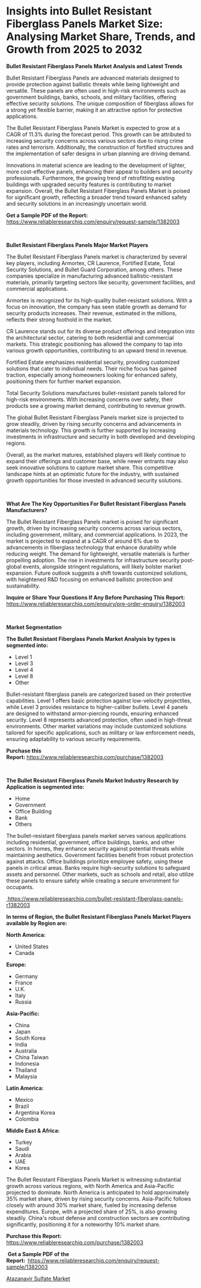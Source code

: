 <p><h1>Insights into Bullet Resistant Fiberglass Panels Market Size: Analysing Market Share, Trends, and Growth from 2025 to 2032</h1></p><p><strong>Bullet Resistant Fiberglass Panels Market Analysis and Latest Trends</strong></p>
<p><p>Bullet Resistant Fiberglass Panels are advanced materials designed to provide protection against ballistic threats while being lightweight and versatile. These panels are often used in high-risk environments such as government buildings, banks, schools, and military facilities, offering effective security solutions. The unique composition of fiberglass allows for a strong yet flexible barrier, making it an attractive option for protective applications.</p><p>The Bullet Resistant Fiberglass Panels Market is expected to grow at a CAGR of 11.3% during the forecast period. This growth can be attributed to increasing security concerns across various sectors due to rising crime rates and terrorism. Additionally, the construction of fortified structures and the implementation of safer designs in urban planning are driving demand. </p><p>Innovations in material science are leading to the development of lighter, more cost-effective panels, enhancing their appeal to builders and security professionals. Furthermore, the growing trend of retrofitting existing buildings with upgraded security features is contributing to market expansion. Overall, the Bullet Resistant Fiberglass Panels Market is poised for significant growth, reflecting a broader trend toward enhanced safety and security solutions in an increasingly uncertain world.</p></p>
<p><strong>Get a Sample PDF of the Report:&nbsp;</strong> <a href="https://www.reliableresearchiq.com/enquiry/request-sample/1382003?utm_campaign=3099&utm_medium=2&utm_source=Github&utm_content=ia&utm_term=31032025&utm_id=bullet-resistant-fiberglass-panels">https://www.reliableresearchiq.com/enquiry/request-sample/1382003</a></p>
<p>&nbsp;</p>
<p><strong>Bullet Resistant Fiberglass Panels Major Market Players</strong></p>
<p><p>The Bullet Resistant Fiberglass Panels market is characterized by several key players, including Armortex, CR Laurence, Fortified Estate, Total Security Solutions, and Bullet Guard Corporation, among others. These companies specialize in manufacturing advanced ballistic-resistant materials, primarily targeting sectors like security, government facilities, and commercial applications.</p><p>Armortex is recognized for its high-quality bullet-resistant solutions. With a focus on innovation, the company has seen stable growth as demand for security products increases. Their revenue, estimated in the millions, reflects their strong foothold in the market.</p><p>CR Laurence stands out for its diverse product offerings and integration into the architectural sector, catering to both residential and commercial markets. This strategic positioning has allowed the company to tap into various growth opportunities, contributing to an upward trend in revenue.</p><p>Fortified Estate emphasizes residential security, providing customized solutions that cater to individual needs. Their niche focus has gained traction, especially among homeowners looking for enhanced safety, positioning them for further market expansion.</p><p>Total Security Solutions manufactures bullet-resistant panels tailored for high-risk environments. With increasing concerns over safety, their products see a growing market demand, contributing to revenue growth.</p><p>The global Bullet Resistant Fiberglass Panels market size is projected to grow steadily, driven by rising security concerns and advancements in materials technology. This growth is further supported by increasing investments in infrastructure and security in both developed and developing regions.</p><p>Overall, as the market matures, established players will likely continue to expand their offerings and customer base, while newer entrants may also seek innovative solutions to capture market share. This competitive landscape hints at an optimistic future for the industry, with sustained growth opportunities for those invested in advanced security solutions.</p></p>
<p>&nbsp;</p>
<p><strong>What Are The Key Opportunities For Bullet Resistant Fiberglass Panels Manufacturers?</strong></p>
<p><p>The Bullet Resistant Fiberglass Panels market is poised for significant growth, driven by increasing security concerns across various sectors, including government, military, and commercial applications. In 2023, the market is projected to expand at a CAGR of around 6% due to advancements in fiberglass technology that enhance durability while reducing weight. The demand for lightweight, versatile materials is further propelling adoption. The rise in investments for infrastructure security post-global events, alongside stringent regulations, will likely bolster market expansion. Future outlook suggests a shift towards customized solutions, with heightened R&D focusing on enhanced ballistic protection and sustainability.</p></p>
<p><strong>Inquire or Share Your Questions If Any Before Purchasing This Report:</strong> <a href="https://www.reliableresearchiq.com/enquiry/pre-order-enquiry/1382003?utm_campaign=3099&utm_medium=2&utm_source=Github&utm_content=ia&utm_term=31032025&utm_id=bullet-resistant-fiberglass-panels">https://www.reliableresearchiq.com/enquiry/pre-order-enquiry/1382003</a></p>
<p>&nbsp;</p>
<p><strong>Market Segmentation</strong></p>
<p><strong>The Bullet Resistant Fiberglass Panels Market Analysis by types is segmented into:</strong></p>
<p><ul><li>Level 1</li><li>Level 3</li><li>Level 4</li><li>Level 8</li><li>Other</li></ul></p>
<p><p>Bullet-resistant fiberglass panels are categorized based on their protective capabilities. Level 1 offers basic protection against low-velocity projectiles, while Level 3 provides resistance to higher-caliber bullets. Level 4 panels are designed to withstand armor-piercing rounds, ensuring enhanced security. Level 8 represents advanced protection, often used in high-threat environments. Other market variations may include customized solutions tailored for specific applications, such as military or law enforcement needs, ensuring adaptability to various security requirements.</p></p>
<p><strong>Purchase this Report:&nbsp;</strong><a href="https://www.reliableresearchiq.com/purchase/1382003?utm_campaign=3099&utm_medium=2&utm_source=Github&utm_content=ia&utm_term=31032025&utm_id=bullet-resistant-fiberglass-panels">https://www.reliableresearchiq.com/purchase/1382003</a></p>
<p>&nbsp;</p>
<p><strong>The Bullet Resistant Fiberglass Panels Market Industry Research by Application is segmented into:</strong></p>
<p><ul><li>Home</li><li>Government</li><li>Office Building</li><li>Bank</li><li>Others</li></ul></p>
<p><p>The bullet-resistant fiberglass panels market serves various applications including residential, government, office buildings, banks, and other sectors. In homes, they enhance security against potential threats while maintaining aesthetics. Government facilities benefit from robust protection against attacks. Office buildings prioritize employee safety, using these panels in critical areas. Banks require high-security solutions to safeguard assets and personnel. Other markets, such as schools and retail, also utilize these panels to ensure safety while creating a secure environment for occupants.</p></p>
<p><a href="https://www.reliableresearchiq.com/bullet-resistant-fiberglass-panels-r1382003?utm_campaign=3099&utm_medium=2&utm_source=Github&utm_content=ia&utm_term=31032025&utm_id=bullet-resistant-fiberglass-panels">&nbsp;https://www.reliableresearchiq.com/bullet-resistant-fiberglass-panels-r1382003</a></p>
<p><strong>In terms of Region, the Bullet Resistant Fiberglass Panels Market Players available by Region are:</strong></p>
<p>
    <p> <strong> North America: </strong>
        <ul>
            <li>United States</li>
            <li>Canada</li>
        </ul>
        </p> 
    <p> <strong> Europe: </strong>
        <ul>
            <li>Germany</li>
            <li>France</li>
            <li>U.K.</li>
            <li>Italy</li>
            <li>Russia</li>
        </ul>
        </p> 
    <p> <strong> Asia-Pacific: </strong>
        <ul>
            <li>China</li>
            <li>Japan</li>
            <li>South Korea</li>
            <li>India</li>
            <li>Australia</li>
            <li>China Taiwan</li>
            <li>Indonesia</li>
            <li>Thailand</li>
            <li>Malaysia</li>
        </ul>
        </p> 
    <p> <strong> Latin America: </strong>
        <ul>
            <li>Mexico</li>
            <li>Brazil</li>
            <li>Argentina Korea</li>
            <li>Colombia</li>
        </ul>
        </p> 
    <p> <strong> Middle East & Africa: </strong>
        <ul>
            <li>Turkey</li>
            <li>Saudi</li>
            <li>Arabia</li>
            <li>UAE</li>
            <li>Korea</li>
        </ul>
    </p>
    </p>
<p><p>The Bullet Resistant Fiberglass Panels Market is witnessing substantial growth across various regions, with North America and Asia-Pacific projected to dominate. North America is anticipated to hold approximately 35% market share, driven by rising security concerns. Asia-Pacific follows closely with around 30% market share, fueled by increasing defense expenditures. Europe, with a projected share of 25%, is also growing steadily. China's robust defense and construction sectors are contributing significantly, positioning it for a noteworthy 10% market share.</p></p>
<p><strong>Purchase this Report: </strong><a href="https://www.reliableresearchiq.com/purchase/1382003?utm_campaign=3099&utm_medium=2&utm_source=Github&utm_content=ia&utm_term=31032025&utm_id=bullet-resistant-fiberglass-panels">https://www.reliableresearchiq.com/purchase/1382003</a></p>
<p>&nbsp;<strong>Get a Sample PDF of the Report:&nbsp;&nbsp;</strong><a href="https://www.reliableresearchiq.com/enquiry/request-sample/1382003?utm_campaign=3099&utm_medium=2&utm_source=Github&utm_content=ia&utm_term=31032025&utm_id=bullet-resistant-fiberglass-panels">https://www.reliableresearchiq.com/enquiry/request-sample/1382003</a></p>
<p><strong></strong></p>
<p><p><a href="https://github.com/shopovdjondo/Market-Research-Report-List-1/blob/main/atazanavir-sulfate-market.md?utm_campaign=3099&utm_medium=2&utm_source=Github&utm_content=ia&utm_term=31032025&utm_id=bullet-resistant-fiberglass-panels">Atazanavir Sulfate Market</a></p></p>